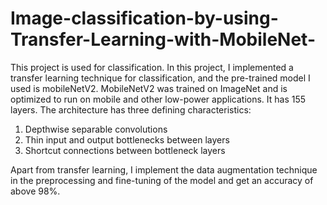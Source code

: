 # Image-classification-by-using-Transfer-Learning-with-MobileNet-
This project is used for classification. In this project, I implemented a transfer learning technique for classification, and the pre-trained model I used is mobileNetV2. MobileNetV2 was trained on ImageNet and is optimized to run on mobile and other low-power applications. It has 155 layers. The architecture has three defining characteristics:
1. Depthwise separable convolutions
2. Thin input and output bottlenecks between layers
3. Shortcut connections between bottleneck layers

  Apart from transfer learning, I implement the data augmentation technique in the preprocessing and fine-tuning of the model and get an accuracy of above 98%. 

